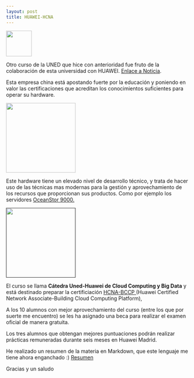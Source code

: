 ```yaml
---
layout: post
title: HUAWEI-HCNA
---
```

<a href="https://blogs.uned.es/catedrahuawei/"><img src="https://blogs.uned.es/catedrahuawei/wp-content/uploads/sites/11/2015/12/fondo-banner.jpg" align="top" height="70" ></a>

Otro curso de la UNED que hice con anterioridad fue fruto de la colaboración de esta universidad
con HUAWEI.
[Enlace a Noticia](http://portal.uned.es/portal/page?_pageid=93,52836153&_dad=portal&_schema=PORTAL).

Esta empresa china está apostando fuerte por la educación y poniendo
en valor las certificaciones que acreditan los conocimientos
suficientes para operar su hardware.

<a href="http://www.huaweieducacion.com/"><img src="https://blogs.uned.es/catedrahuawei/wp-content/uploads/sites/11/2016/02/huawei-educacion-810x416.jpg" align="top" height="190" ></a>

Este hardware tiene un elevado nivel de desarrollo técnico, y trata de hacer
uso de las técnicas mas modernas para la gestión y aprovechamiento de
los recursos que proporcionan sus productos. Como por ejemplo los servidores [OceanStor 9000.](https://www.youtube.com/watch?v=HAGELUHssoQ)

<a href=""><img src="https://image.slidesharecdn.com/huawei-131217172258-phpapp01/95/huawei-hpc-solutions-13-638.jpg?cb=1387358676" align="top" height="190" ></a>

El curso se llama **Cátedra Uned-Huawei de Cloud Computing y Big Data** y está destinado preparar la certificiación [HCNA-BCCP ](http://support.huawei.com/learning/news!toNewsInfo?newsId=Node1000007643&lang=en) (Huawei Certified Network Associate-Building Cloud Computing Platform),


A los 10 alumnos con mejor aprovechamiento del curso (entre los que por suerte me encuentro) se les ha asignado una beca para realizar el examen oficial de manera gratuita.

Los tres alumnos que obtengan mejores puntuaciones podrán realizar prácticas remuneradas durante seis meses en Huawei Madrid.

He realizado un resumen de la materia en Markdown, que este lenguaje me tiene ahora enganchado :) [Resumen](https://github.com/RadW2020/Huawei-HCNA-Cloud-Repo/blob/master/Readme.md)

Gracias y un saludo
